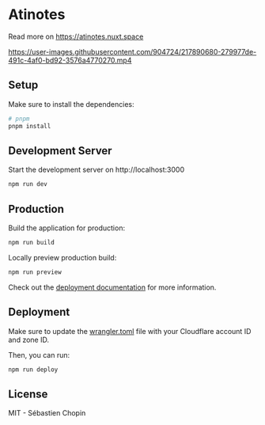 # Atinotes

Read more on https://atinotes.nuxt.space

https://user-images.githubusercontent.com/904724/217890680-279977de-491c-4af0-bd92-3576a4770270.mp4

## Setup

Make sure to install the dependencies:

```bash
# pnpm
pnpm install
```

## Development Server

Start the development server on http://localhost:3000

```bash
npm run dev
```

## Production

Build the application for production:

```bash
npm run build
```

Locally preview production build:

```bash
npm run preview
```

Check out the [deployment documentation](https://nuxt.com/docs/getting-started/deployment) for more information.

## Deployment

Make sure to update the [wrangler.toml](./wrangler.toml) file with your Cloudflare account ID and zone ID.

Then, you can run:

```bash
npm run deploy
```

## License

MIT - Sébastien Chopin